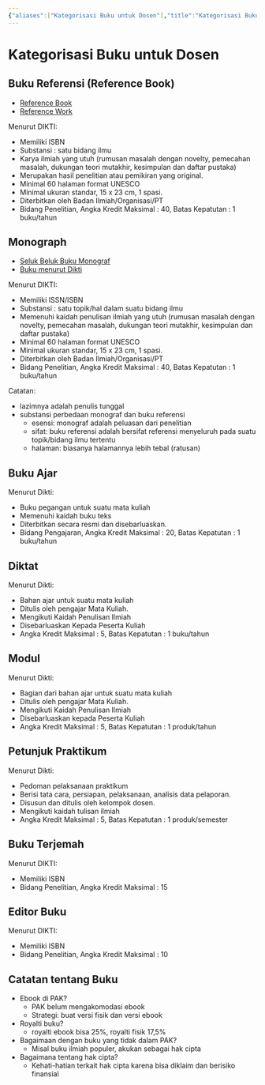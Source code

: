```yaml
---
{"aliases":["Kategorisasi Buku untuk Dosen"],"title":"Kategorisasi Buku untuk Dosen","date":"2020-07-10","tags":["buku"],"dg-publish":true,"permalink":"/academia/buku-dosen/","dgPassFrontmatter":true}
---
```



# Kategorisasi Buku untuk Dosen

## Buku Referensi (Reference Book)

- [Reference Book](https://www.lisbdnet.com/reference-book-its-characteristics-and/)
- [Reference Work](https://www.wikiwand.com/en/Reference_work)

Menurut DIKTI:

- Memiliki ISBN
- Substansi : satu bidang ilmu
- Karya ilmiah yang utuh (rumusan masalah dengan novelty, pemecahan masalah, dukungan teori mutakhir, kesimpulan dan daftar pustaka)
- Merupakan hasil penelitian atau pemikiran yang original.
- Minimal 60 halaman format UNESCO
- Minimal ukuran standar, 15 x 23 cm, 1 spasi.
- Diterbitkan oleh Badan Ilmiah/Organisasi/PT
- Bidang Penelitian, Angka Kredit Maksimal : 40, Batas Kepatutan : 1 buku/tahun

## Monograph

- [Seluk Beluk Buku Monograf](https://www.kompasiana.com/bambangtrim/5eaa554c097f36150669d492/antibingung-soal-buku-dan-angka-kredit-dosen?page=all)
- [Buku menurut Dikti](https://civitas.uns.ac.id/masruralatas/2017/12/05/hyperlink-penulis-pemula/)

Menurut DIKTI:

- Memiliki ISSN/ISBN
- Substansi : satu topik/hal dalam suatu bidang ilmu
- Memenuhi kaidah penulisan ilmiah yang utuh (rumusan masalah dengan novelty, pemecahan masalah, dukungan teori mutakhir, kesimpulan dan daftar pustaka)
- Minimal 60 halaman format UNESCO
- Minimal ukuran standar, 15 x 23 cm, 1 spasi.
- Diterbitkan oleh Badan Ilmiah/Organisasi/PT
- Bidang Penelitian, Angka Kredit Maksimal : 40, Batas Kepatutan : 1 buku/tahun

Catatan:

- lazimnya adalah penulis tunggal
- substansi perbedaan monograf dan buku referensi
    - esensi: monograf adalah peluasan dari penelitian
    - sifat: buku referensi adalah bersifat referensi menyeluruh pada suatu topik/bidang ilmu tertentu
    - halaman: biasanya halamannya lebih tebal (ratusan)

## Buku Ajar

Menurut Dikti:

- Buku pegangan untuk suatu mata kuliah
- Memenuhi kaidah buku teks
- Diterbitkan secara resmi dan disebarluaskan.
- Bidang Pengajaran, Angka Kredit Maksimal : 20, Batas Kepatutan : 1 buku/tahun

## Diktat

Menurut Dikti:

- Bahan ajar untuk suatu mata kuliah
- Ditulis oleh pengajar Mata Kuliah.
- Mengikuti Kaidah Penulisan Ilmiah
- Disebarluaskan Kepada Peserta Kuliah
- Angka Kredit Maksimal : 5, Batas Kepatutan : 1 buku/tahun

## Modul

Menurut Dikti:

- Bagian dari bahan ajar untuk suatu mata kuliah
- Ditulis oleh pengajar Mata Kuliah.
- Mengikuti Kaidah Penulisan Ilmiah
- Disebarluaskan kepada Peserta Kuliah
- Angka Kredit Maksimal : 5, Batas Kepatutan : 1 produk/tahun

## Petunjuk Praktikum

Menurut Dikti:

- Pedoman pelaksanaan praktikum
- Berisi tata cara, persiapan, pelaksanaan, analisis data pelaporan.
- Disusun dan ditulis oleh kelompok dosen.
- Mengikuti kaidah tulisan ilmiah
- Angka Kredit Maksimal : 5, Batas Kepatutan : 1 produk/semester

## Buku Terjemah

Menurut DIKTI:

- Memiliki ISBN
- Bidang Penelitian, Angka Kredit Maksimal : 15

## Editor Buku

Menurut DIKTI:

- Memiliki ISBN
- Bidang Penelitian, Angka Kredit Maksimal : 10

## Catatan tentang Buku

- Ebook di PAK?
    - PAK belum mengakomodasi ebook
    - Strategi: buat versi fisik dan versi ebook
- Royalti buku?
    - royalti ebook bisa 25%, royalti fisik 17,5%
- Bagaimaan dengan buku yang tidak dalam PAK?
    - Misal buku ilmiah populer, akukan sebagai hak cipta
- Bagaimana tentang hak cipta?
    - Kehati-hatian terkait hak cipta karena bisa diklaim dan berisiko finansial
